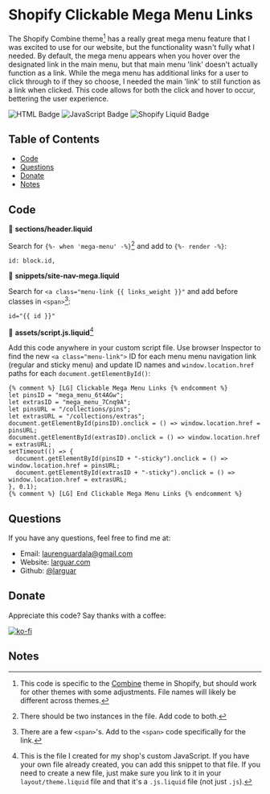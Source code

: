 # Shopify Clickable Mega Menu Links
The Shopify Combine theme[^1] has a really great mega menu feature that I was excited to use for our website, but the functionality wasn't fully what I needed. By default, the mega menu appears when you hover over the designated link in the main menu, but that main menu 'link' doesn't actually function as a link. While the mega menu has additional links for a user to click through to if they so choose, I needed the main 'link' to still function as a link when clicked. This code allows for both the click and hover to occur, bettering the user experience.

![HTML Badge](https://img.shields.io/badge/-HTML-323795) ![JavaScript Badge](https://img.shields.io/badge/-JavaScript-539436) ![Shopify Liquid Badge](https://img.shields.io/badge/-Shopify%20Liquid-750460)   


## Table of Contents 
* [Code](#code)    
* [Questions](#questions) 
* [Donate](#donate)
* [Notes](#notes)


## Code

:file_folder: **sections/header.liquid**

Search for `{%- when 'mega-menu' -%}`[^2] and add to `{%- render -%}`:
```
id: block.id,
```

:file_folder: **snippets/site-nav-mega.liquid**

Search for `<a class="menu-link {{ links_weight }}"` and add before classes in `<span>`[^3]:
```
id="{{ id }}"
```

:file_folder: **assets/script.js.liquid**[^4]

Add this code anywhere in your custom script file. Use browser Inspector to find the new `<a class="menu-link">` ID for each menu menu navigation link (regular and sticky menu) and update ID names and `window.location.href` paths for each `document.getElementById()`:
```
{% comment %} [LG] Clickable Mega Menu Links {% endcomment %}
let pinsID = "mega_menu_6t4AGw";
let extrasID = "mega_menu_7Cnq9A";
let pinsURL = "/collections/pins";
let extrasURL = "/collections/extras";
document.getElementById(pinsID).onclick = () => window.location.href = pinsURL;
document.getElementById(extrasID).onclick = () => window.location.href = extrasURL;
setTimeout(() => {
  document.getElementById(pinsID + "-sticky").onclick = () => window.location.href = pinsURL;
  document.getElementById(extrasID + "-sticky").onclick = () => window.location.href = extrasURL;
}, 0.1);
{% comment %} [LG] End Clickable Mega Menu Links {% endcomment %}
```


## Questions
If you have any questions, feel free to find me at:
* Email: laurenguardala@gmail.com
* Website: [larguar.com](https://larguar.com)
* Github: [@larguar](https://github.com/larguar)


## Donate
Appreciate this code? Say thanks with a coffee:

[![ko-fi](https://www.ko-fi.com/img/githubbutton_sm.svg)](https://ko-fi.com/W7W21YVJJ)


## Notes
[^1]: This code is specific to the [Combine](https://themes.shopify.com/themes/combine/styles/objects) theme in Shopify, but should work for other themes with some adjustments. File names will likely be different across themes.
[^2]: There should be two instances in the file. Add code to both.
[^3]: There are a few `<span>`'s. Add to the `<span>` code specifically for the link.
[^4]: This is the file I created for my shop's custom JavaScript. If you have your own file already created, you can add this snippet to that file. If you need to create a new file, just make sure you link to it in your `layout/theme.liquid` file and that it's a `.js.liquid` file (not just `.js`).
